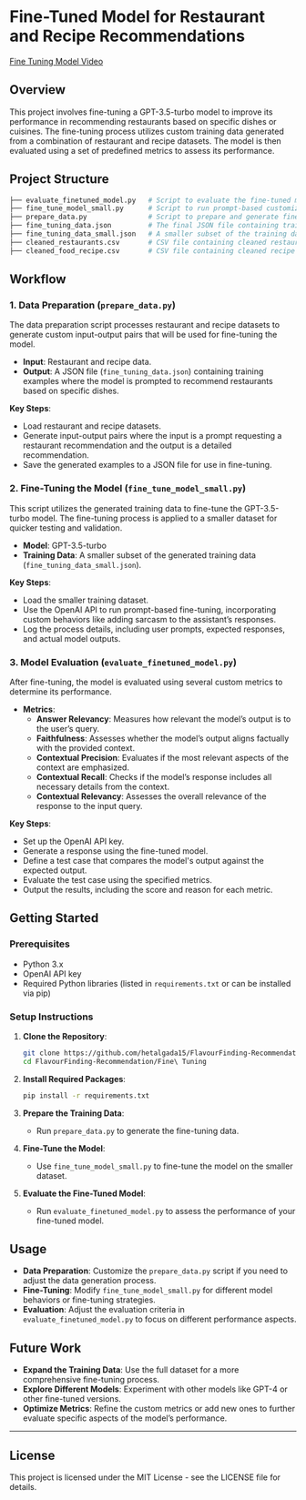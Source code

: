 # Fine-Tuned Model for Restaurant and Recipe Recommendations

[Fine Tuning Model Video](https://youtu.be/t06grMWrOJY)

## Overview

This project involves fine-tuning a GPT-3.5-turbo model to improve its performance in recommending restaurants based on specific dishes or cuisines. The fine-tuning process utilizes custom training data generated from a combination of restaurant and recipe datasets. The model is then evaluated using a set of predefined metrics to assess its performance.

## Project Structure

```bash
├── evaluate_finetuned_model.py   # Script to evaluate the fine-tuned model using custom metrics.
├── fine_tune_model_small.py      # Script to run prompt-based customization using a smaller subset of training data.
├── prepare_data.py               # Script to prepare and generate fine-tuning data from raw datasets.
├── fine_tuning_data.json         # The final JSON file containing training data for fine-tuning the model.
├── fine_tuning_data_small.json   # A smaller subset of the training data for testing or smaller scale fine-tuning.
├── cleaned_restaurants.csv       # CSV file containing cleaned restaurant data.
├── cleaned_food_recipe.csv       # CSV file containing cleaned recipe data.
```

## Workflow

### 1. Data Preparation (`prepare_data.py`)

The data preparation script processes restaurant and recipe datasets to generate custom input-output pairs that will be used for fine-tuning the model.

- **Input**: Restaurant and recipe data.
- **Output**: A JSON file (`fine_tuning_data.json`) containing training examples where the model is prompted to recommend restaurants based on specific dishes.

**Key Steps**:
- Load restaurant and recipe datasets.
- Generate input-output pairs where the input is a prompt requesting a restaurant recommendation and the output is a detailed recommendation.
- Save the generated examples to a JSON file for use in fine-tuning.

### 2. Fine-Tuning the Model (`fine_tune_model_small.py`)

This script utilizes the generated training data to fine-tune the GPT-3.5-turbo model. The fine-tuning process is applied to a smaller dataset for quicker testing and validation.

- **Model**: GPT-3.5-turbo
- **Training Data**: A smaller subset of the generated training data (`fine_tuning_data_small.json`).

**Key Steps**:
- Load the smaller training dataset.
- Use the OpenAI API to run prompt-based fine-tuning, incorporating custom behaviors like adding sarcasm to the assistant’s responses.
- Log the process details, including user prompts, expected responses, and actual model outputs.

### 3. Model Evaluation (`evaluate_finetuned_model.py`)

After fine-tuning, the model is evaluated using several custom metrics to determine its performance.

- **Metrics**: 
  - **Answer Relevancy**: Measures how relevant the model’s output is to the user’s query.
  - **Faithfulness**: Assesses whether the model’s output aligns factually with the provided context.
  - **Contextual Precision**: Evaluates if the most relevant aspects of the context are emphasized.
  - **Contextual Recall**: Checks if the model’s response includes all necessary details from the context.
  - **Contextual Relevancy**: Assesses the overall relevance of the response to the input query.

**Key Steps**:
- Set up the OpenAI API key.
- Generate a response using the fine-tuned model.
- Define a test case that compares the model's output against the expected output.
- Evaluate the test case using the specified metrics.
- Output the results, including the score and reason for each metric.

## Getting Started

### Prerequisites

- Python 3.x
- OpenAI API key
- Required Python libraries (listed in `requirements.txt` or can be installed via pip)

### Setup Instructions

1. **Clone the Repository**:
   ```bash
   git clone https://github.com/hetalgada15/FlavourFinding-Recommendation.git
   cd FlavourFinding-Recommendation/Fine\ Tuning
   ```

2. **Install Required Packages**:
   ```bash
   pip install -r requirements.txt
   ```

3. **Prepare the Training Data**:
   - Run `prepare_data.py` to generate the fine-tuning data.

4. **Fine-Tune the Model**:
   - Use `fine_tune_model_small.py` to fine-tune the model on the smaller dataset.

5. **Evaluate the Fine-Tuned Model**:
   - Run `evaluate_finetuned_model.py` to assess the performance of your fine-tuned model.

## Usage

- **Data Preparation**: Customize the `prepare_data.py` script if you need to adjust the data generation process.
- **Fine-Tuning**: Modify `fine_tune_model_small.py` for different model behaviors or fine-tuning strategies.
- **Evaluation**: Adjust the evaluation criteria in `evaluate_finetuned_model.py` to focus on different performance aspects.

## Future Work

- **Expand the Training Data**: Use the full dataset for a more comprehensive fine-tuning process.
- **Explore Different Models**: Experiment with other models like GPT-4 or other fine-tuned versions.
- **Optimize Metrics**: Refine the custom metrics or add new ones to further evaluate specific aspects of the model’s performance.

---

## License

This project is licensed under the MIT License - see the LICENSE file for details.
